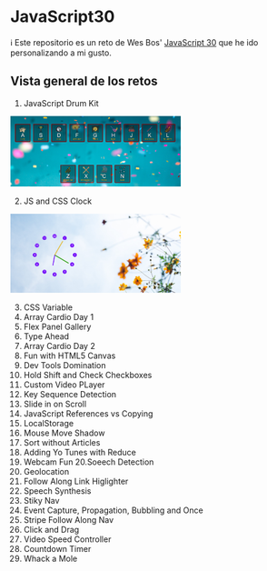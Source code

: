 # JavaScript30

ℹ️ Este repositorio es un reto de Wes Bos' [JavaScript 30](https://javascript30.com/) que he ido personalizando a mi gusto.

## Vista general de los retos

1. JavaScript Drum Kit

<img src="./01-DrumKit/infoReadme/vista-general.PNG" width="300px">

2. JS and CSS Clock

<img src="./02-Clock/infoReadme/imgClock.PNG" width="300px">

3. CSS Variable
4. Array Cardio Day 1
5. Flex Panel Gallery
6. Type Ahead
7. Array Cardio Day 2
8. Fun with HTML5 Canvas
9. Dev Tools Domination
10. Hold Shift and Check Checkboxes
11. Custom Video PLayer
12. Key Sequence Detection
13. Slide in on Scroll
14. JavaScript References vs Copying
15. LocalStorage
16. Mouse Move Shadow
17. Sort without Articles
18. Adding Yo Tunes with Reduce
19. Webcam Fun
20.Soeech Detection
21. Geolocation
22. Follow Along Link Higlighter
23. Speech Synthesis
24. Stiky Nav
25. Event Capture, Propagation, Bubbling and Once
26. Stripe Follow Along Nav
27. Click and Drag
28. Video Speed Controller
29. Countdown Timer
30. Whack a Mole
